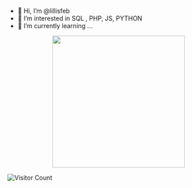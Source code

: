 - 👋 Hi, I’m @lillisfeb
- 👀 I’m interested in SQL , PHP, JS, PYTHON
- 🌱 I’m currently learning ...

<div id="header" align="center">
  <img src="https://i.ibb.co/LSsG2bs/iNJECTOR.png" width="300"/>
</div>

![Visitor Count](https://profile-counter.glitch.me/lillisfeb/count.svg)

<!---
lillisfeb/lillisfeb is a ✨ special ✨ repository because its `README.md` (this file) appears on your GitHub profile.
You can click the Preview link to take a look at your changes.
--->
